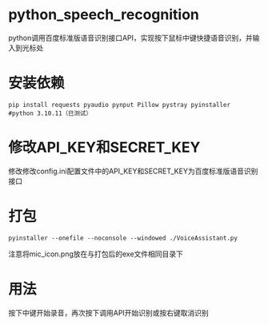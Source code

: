 # python_speech_recognition
python调用百度标准版语音识别接口API，实现按下鼠标中键快捷语音识别，并输入到光标处
# 安装依赖
```shell 
pip install requests pyaudio pynput Pillow pystray pyinstaller    #python 3.10.11（已测试）
```
# 修改API_KEY和SECRET_KEY
修改修改config.ini配置文件中的API_KEY和SECRET_KEY为百度标准版语音识别接口
# 打包
```shell
pyinstaller --onefile --noconsole --windowed ./VoiceAssistant.py
```
注意将mic_icon.png放在与打包后的exe文件相同目录下
# 用法
按下中键开始录音，再次按下调用API开始识别或按右键取消识别